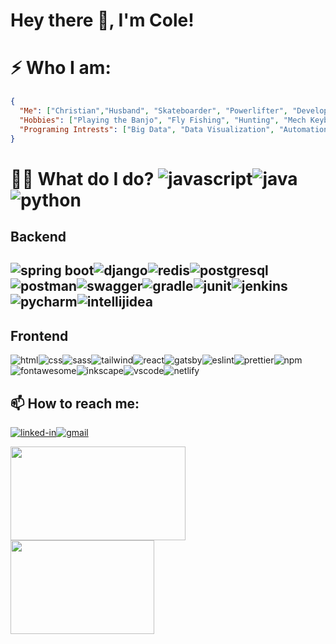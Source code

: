 <!--
**williycole/williycole** is a ✨ _special_ ✨ repository because its `README.md` (this file) appears on your GitHub profile. 
-->
#  Hey there 👋, I'm Cole! 


# ⚡ Who I am: 
```json
{
  "Me": ["Christian","Husband", "Skateboarder", "Powerlifter", "Developer", "Anime Nerd"],
  "Hobbies": ["Playing the Banjo", "Fly Fishing", "Hunting", "Mech Keyboard Tinkering", "BBJ"],
  "Programing Intrests": ["Big Data", "Data Visualization", "Automation", "BigO and Speed"]
}
```


# 👷🏻 What do I do? ![javascript](https://img.shields.io/badge/JavaScript-323330?style=for-the-badge&logo=javascript&logoColor=F7DF1E)![java](https://img.shields.io/badge/Java-ED8B00?style=for-the-badge&logo=java&logoColor=red)![python](https://img.shields.io/badge/Python-3776AB?style=for-the-badge&logo=python&logoColor=white)

## Backend 
![spring boot](https://img.shields.io/badge/Spring_Boot-F2F4F9?style=for-the-badge&logo=spring-boot)![django](https://img.shields.io/badge/Django-092E20?style=for-the-badge&logo=django&logoColor=white)![redis](https://img.shields.io/badge/redis-%23DD0031.svg?&style=for-the-badge&logo=redis&logoColor=white)![postgresql](https://img.shields.io/badge/PostgreSQL-316192?style=for-the-badge&logo=postgresql&logoColor=white)![postman](https://img.shields.io/badge/Postman-FF6C37?style=for-the-badge&logo=Postman&logoColor=white)![swagger](https://img.shields.io/badge/Swagger-85EA2D?style=for-the-badge&logo=Swagger&logoColor=white)![gradle](https://img.shields.io/badge/gradle-02303A?style=for-the-badge&logo=gradle&logoColor=white)![junit](https://img.shields.io/badge/Junit5-25A162?style=for-the-badge&logo=junit5&logoColor=whit)![jenkins](https://img.shields.io/badge/Jenkins-D24939?style=for-the-badge&logo=Jenkins&logoColor=white)![pycharm](https://img.shields.io/badge/pycharm-143?style=for-the-badge&logo=pycharm&logoColor=black&color=black&labelColor=green)![intellijidea](https://img.shields.io/badge/IntelliJIDEA-000000.svg?style=for-the-badge&logo=intellij-idea&logoColor=white)
---

## Frontend 
![html](https://img.shields.io/badge/HTML5-E34F26?style=for-the-badge&logo=html5&logoColor=white)![css](https://img.shields.io/badge/CSS3-1572B6?style=for-the-badge&logo=css3&logoColor=white)![sass](https://img.shields.io/badge/SASS-CC6699?style=for-the-badge&logo=sass&logoColor=white)![tailwind](https://img.shields.io/badge/Tailwind_CSS-38B2AC?style=for-the-badge&logo=tailwind-css&logoColor=white)![react](https://img.shields.io/badge/React-20232A?style=for-the-badge&logo=react&logoColor=61DAFB)![gatsby](https://img.shields.io/badge/Gatsby-663399?style=for-the-badge&logo=gatsby&logoColor=white)![eslint](https://img.shields.io/badge/eslint-3A33D1?style=for-the-badge&logo=eslint&logoColor=white)![prettier](https://img.shields.io/badge/prettier-1A2C34?style=for-the-badge&logo=prettier&logoColor=F7BA3E)![npm](https://img.shields.io/badge/npm-CB3837?style=for-the-badge&logo=npm&logoColor=white)![fontawesome](https://img.shields.io/badge/Font_Awesome-339AF0?style=for-the-badge&logo=fontawesome&logoColor=white)![inkscape](https://img.shields.io/badge/Inkscape-000000?style=for-the-badge&logo=Inkscape&logoColor=white)![vscode](https://img.shields.io/badge/Visual_Studio_Code-0078D4?style=for-the-badge&logo=visual%20studio%20code&logoColor=white)![netlify](https://img.shields.io/badge/Netlify-00C7B7?style=for-the-badge&logo=netlify&logoColor=white)


## 📫 How to reach me: 
[![linked-in](https://img.shields.io/badge/Linked_In-0077B5?style=for-the-badge&logo=LinkedIn&logoColor=white)](https://www.linkedin.com/in/cole-boren-4b0b3a50/)[![gmail](https://img.shields.io/badge/Gmail-D14836?style=for-the-badge&logo=Gmail&logoColor=white)](mailto:https://william.cole.boren@gmail.com)


<img src="https://media.giphy.com/media/4Hmjz2sqdtASJ2gFMH/giphy.gif" width="280" height="150"/><img src="https://cdna.artstation.com/p/assets/images/images/020/794/260/original/arkerxx-jao-gundam3.gif?1569208645" width="230" height="150"/>
